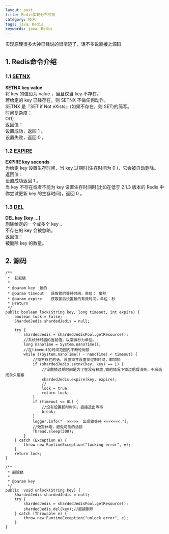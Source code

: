 ```yaml
---  
layout: post  
title: Redis实现分布式锁  
category: 技术  
tags: java、Redis  
keywords: java、Redis  
--- 
```


实现原理很多大神已经说的很清楚了，话不多说直接上源码

## 1. Redis命令介绍
### 1.1 [SETNX](http://redisdoc.com/string/setnx.html)
**SETNX key value**<br>
将 key 的值设为 value ，当且仅当 key 不存在。<br>
若给定的 key 已经存在，则 SETNX 不做任何动作。<br>
SETNX 是『SET if Not eXists』(如果不存在，则 SET)的简写。<br>
时间复杂度：<br>
O(1)<br>
返回值：<br>
设置成功，返回 1 。<br>
设置失败，返回 0 。<br>
### 1.2 [EXPIRE](http://redisdoc.com/key/expire.html)
**EXPIRE key seconds**<br>
为给定 key 设置生存时间，当 key 过期时(生存时间为 0 )，它会被自动删除。<br>
返回值：<br>
设置成功返回 1 。<br>
当 key 不存在或者不能为 key 设置生存时间时(比如在低于 2.1.3 版本的 Redis 中你尝试更新 key 的生存时间)，返回 0 。<br>
### 1.3 [DEL](http://redisdoc.com/key/del.html)
**DEL key [key ...]**<br>
删除给定的一个或多个 key 。<br>
不存在的 key 会被忽略。<br>
返回值：<br>
被删除 key 的数量。<br>

## 2. 源码
    /**
	 *  获取锁
	 *
	 * @param key  锁的
	 * @param timeout	获取锁的等待时间，单位： 毫秒
	 * @param expire	获取锁后设置锁的有效时间，单位：秒
	 * @return
	 */
	public boolean lock(String key, long timeout, int expire) {
		boolean lock = false;
		ShardedJedis shardedJedis = null;

		try {
			shardedJedis = shardedJedisPool.getResource();
			//系统计时器的当前值，以毫微秒为单位。
			long nanoTime = System.nanoTime();
			//在timeout的时间范围内不断轮询锁
			while ((System.nanoTime() - nanoTime) < timeout) {
				//锁不存在的话，设置锁并设置锁过期时间，即加锁
				if (shardedJedis.setnx(key, key) == 1) {
					//设置锁过期时间是为了在没有释放,锁的情况下锁过期后消失，不会造成永久阻塞
					shardedJedis.expire(key, expire);
					//
					lock = true;
					return lock;
				}
				if (timeout <= 0L) {
					//没有设置超时时间，直接退出等待
					break;
				}
				logger.info("  >>>>>  出现锁等待 <<<<<<< ");
				//短暂休眠，避免可能的活锁
				Thread.sleep(300);
			}
		} catch (Exception e) {
			throw new RuntimeException("locking error", e);
		}
		return lock;
	}
	
	/**
     * 删除锁
     *
     * @param key
     */
    public  void unlock(String key) {
        ShardedJedis shardedJedis = null;
        try {
            shardedJedis = shardedJedisPool.getResource();
            shardedJedis.del(key);//直接删除
        } catch (Throwable e) {
            throw new RuntimeException("unlock error", e);
        }
    }